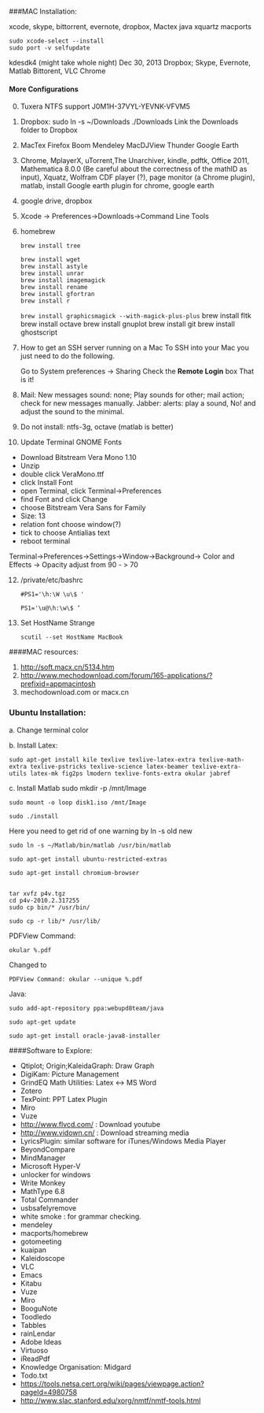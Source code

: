 ###MAC Installation:

xcode, skype, bittorrent, evernote, dropbox, Mactex
java xquartz 
macports

    sudo xcode-select --install
    sudo port -v selfupdate

kdesdk4 (might take whole night)
Dec 30, 2013
Dropbox; Skype, Evernote, Matlab
Bittorent, VLC
Chrome

#### More Configurations
0. Tuxera NTFS support
J0M1H-37VYL-YEVNK-VFVM5
1. Dropbox:
sudo ln -s ~/Downloads ./Downloads 
Link the Downloads folder to Dropbox
2.  MacTex Firefox Boom Mendeley MacDJView Thunder Google Earth
3. Chrome, MplayerX, uTorrent,The Unarchiver, kindle, pdftk, Office 2011, Mathematica 8.0.0 (Be careful about the correctness of the mathID as input), Xquatz, Wolfram CDF player (?), page monitor (a Chrome plugin), matlab, install Google earth plugin for chrome, google earth
4. google drive, dropbox
5. Xcode  -> Preferences->Downloads->Command Line Tools
6. homebrew

    `brew install tree`

    ```
    brew install wget
    brew install astyle
    brew install unrar
    brew install imagemagick
    brew install rename
    brew install gfortran
    brew install r
    ```
    
    `brew install graphicsmagick --with-magick-plus-plus`
    brew install  fltk 
    brew install octave
    brew install gnuplot
    brew install git
    brew install ghostscript

7. How to get an SSH server running on a Mac
To SSH into your Mac you just need to do the following.

    Go to System preferences -> Sharing
    Check the **Remote Login** box
    That is it!

8. Mail: New messages sound: none; Play sounds for other; mail action; check for new messages manually.
Jabber: alerts: play a sound, No! and adjust the sound to the minimal.


9. Do not install:  ntfs-3g, octave (matlab is better)

10. Update Terminal GNOME Fonts

-    Download Bitstream Vera Mono 1.10
-    Unzip
-    double click VeraMono.ttf
-    click Install Font
-    open Terminal, click Terminal->Preferences
-    find Font and click Change
-    choose Bitstream Vera Sans for Family
-    Size: 13
-    relation font choose window(?)
-    tick to choose Antialias text
-    reboot terminal
    
Terminal->Preferences->Settings->Window->Background-> Color and Effects -> Opacity
adjust from 90 - > 70

12. /private/etc/bashrc

    `#PS1='\h:\W \u\$ '`

    `PS1='\u@\h:\w\$ ‘`

11. Set HostName Strange

    `scutil --set HostName MacBook`


####MAC resources:

1. http://soft.macx.cn/5134.htm
2. http://www.mechodownload.com/forum/165-applications/?prefixid=appmacintosh
3. mechodownload.com or macx.cn


### Ubuntu Installation:
a. Change terminal color

b. Install Latex: 

    sudo apt-get install kile texlive texlive-latex-extra texlive-math-extra texlive-pstricks texlive-science latex-beamer texlive-extra-utils latex-mk fig2ps lmodern texlive-fonts-extra okular jabref


c. Install Matlab
    sudo mkdir -p /mnt/Image

    sudo mount -o loop disk1.iso /mnt/Image

    sudo ./install

Here you need to get rid of one warning by ln -s old new

    sudo ln -s ~/Matlab/bin/matlab /usr/bin/matlab
 
    sudo apt-get install ubuntu-restricted-extras
 
    sudo apt-get install chromium-browser
 

    tar xvfz p4v.tgz
    cd p4v-2010.2.317255
    sudo cp bin/* /usr/bin/ 

    sudo cp -r lib/* /usr/lib/
 
 
PDFView Command: 

    okular %.pdf

Changed to

    PDFView Command: okular --unique %.pdf
 
Java:

    sudo add-apt-repository ppa:webupd8team/java

    sudo apt-get update

    sudo apt-get install oracle-java8-installer

####Software to Explore:
- Qtiplot; Origin;KaleidaGraph: Draw Graph
- DigiKam: Picture Management
- GrindEQ Math Utilities: Latex <-> MS Word
- Zotero
- TexPoint: PPT Latex Plugin
- Miro
- Vuze
- http://www.flvcd.com/ : Download youtube
- http://www.vidown.cn/ : Download streaming media
- LyricsPlugin: similar software for iTunes/Windows Media Player
- BeyondCompare
- MindManager
- Microsoft Hyper-V
- unlocker for windows
- Write Monkey
- MathType 6.8
- Total Commander
- usbsafelyremove
- white smoke : for grammar checking.
- mendeley
- macports/homebrew
- gotomeeting
- kuaipan
- Kaleidoscope
- VLC
- Emacs
- Kitabu
- Vuze
- Miro
- BooguNote
- Toodledo
- Tabbles
- rainLendar
- Adobe Ideas
- Virtuoso
- iReadPdf
- Knowledge Organisation: Midgard
- Todo.txt
- https://tools.netsa.cert.org/wiki/pages/viewpage.action?pageId=4980758
- http://www.slac.stanford.edu/xorg/nmtf/nmtf-tools.html
